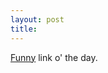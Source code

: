 ```yaml
---
layout: post
title: 
---
```


<a href="http://www.bbspot.com/News/2001/03/survivor_fire.html">Funny</a> link o' the day.
